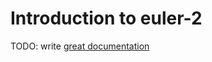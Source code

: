 # Introduction to euler-2

TODO: write [great documentation](http://jacobian.org/writing/great-documentation/what-to-write/)
